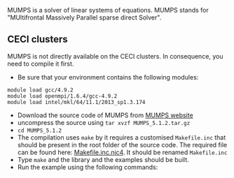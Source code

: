 MUMPS is a solver of linear systems of equations. MUMPS stands for "MUltifrontal Massively Parallel sparse direct Solver".

## CECI clusters

MUMPS is not directly available on the CECI clusters. In consequence, you need to compile it first.

  * Be sure that your environment contains the following modules:
```
module load gcc/4.9.2
module load openmpi/1.6.4/gcc-4.9.2
module load intel/mkl/64/11.1/2013_sp1.3.174
```
  * Download the source code of MUMPS from [MUMPS website](http://mumps.enseeiht.fr/)
  * uncompress the source using `tar xvzf MUMPS_5.1.2.tar.gz`
  * `cd MUMPS_5.1.2`
  * The compilation uses `make` by it requires a customised `Makefile.inc` that should be present in the root folder of the source code. The required file can be found here: [Makefile.inc.nic4](https://github.com/rboman/math0471/blob/master/mumps/make.inc/Makefile.inc.nic4). It should be renamed `Makefile.inc`
  * Type `make` and the library and the examples should be built.
  * Run the example using the following commands:
